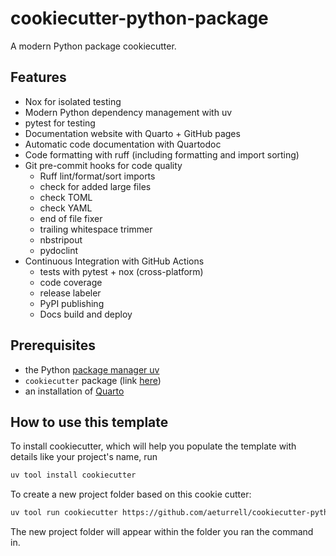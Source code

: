 # cookiecutter-python-package

A modern Python package cookiecutter.

## Features

- Nox for isolated testing
- Modern Python dependency management with uv
- pytest for testing
- Documentation website with Quarto + GitHub pages
- Automatic code documentation with Quartodoc
- Code formatting with ruff (including formatting and import sorting)
- Git pre-commit hooks for code quality
  - Ruff lint/format/sort imports
  - check for added large files
  - check TOML
  - check YAML
  - end of file fixer
  - trailing whitespace trimmer
  - nbstripout
  - pydoclint
- Continuous Integration with GitHub Actions
  - tests with pytest + nox (cross-platform)
  - code coverage
  - release labeler
  - PyPI publishing
  - Docs build and deploy

## Prerequisites

- the Python [package manager uv](https://docs.astral.sh/uv/)
- `cookiecutter` package (link [here](https://github.com/cookiecutter/cookiecutter))
- an installation of [Quarto](https://quarto.org/)

## How to use this template

To install cookiecutter, which will help you populate the template with details like your project's name, run

```bash
uv tool install cookiecutter
```

To create a new project folder based on this cookie cutter:

```bash
uv tool run cookiecutter https://github.com/aeturrell/cookiecutter-python-package.git
```

The new project folder will appear within the folder you ran the command in.

